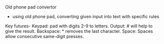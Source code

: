 
﻿Old phone pad convertor
- using old phone pad,  converting given input into text with specific rules

Key futures-
Keypad:  pad with digits 2-9 to letters.
Output: # will help to give the result.
Backspace: * removes the last character.
Space: Spaces allow consecutive same-digit presses.
